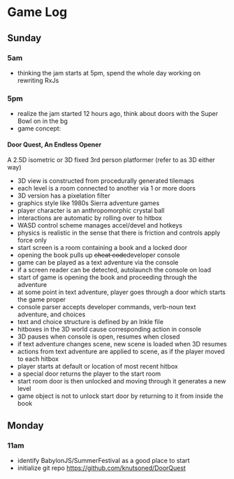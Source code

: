 # Game Log
## Sunday

### 5am
- thinking the jam starts at 5pm, spend the whole day working on rewriting RxJs

### 5pm
- realize the jam started 12 hours ago, think about doors with the Super Bowl on in the bg
- game concept:

#### Door Quest, An Endless Opener
A 2.5D isometric or 3D fixed 3rd person platformer (refer to as 3D either way)
- 3D view is constructed from procedurally generated tilemaps
- each level is a room connected to another via 1 or more doors
- 3D version has a pixelation filter
- graphics style like 1980s Sierra adventure games
- player character is an anthropomorphic crystal ball
- interactions are automatic by rolling over to hitbox
- WASD control scheme manages accel/devel and hotkeys
- physics is realistic in the sense that there is friction and controls apply force only
- start screen is a room containing a book and a locked door
- opening the book pulls up ~~cheat code~~developer console
- game can be played as a text adventure via the console
- if a screen reader can be detected, autolaunch the console on load
- start of game is opening the book and proceeding through the adventure
- at some point in text adventure, player goes through a door which starts the game proper
- console parser accepts developer commands, verb-noun text adventure, and choices
- text and choice structure is defined by an Inkle file
- hitboxes in the 3D world cause corresponding action in console
- 3D pauses when console is open, resumes when closed
- if text adventure changes scene, new scene is loaded when 3D resumes
- actions from text adventure are applied to scene, as if the player moved to each hitbox
- player starts at default or location of most recent hitbox
- a special door returns the player to the start room
- start room door is then unlocked and moving through it generates a new level
- game object is not to unlock start door by returning to it from inside the book

## Monday
### 11am
- identify BabylonJS/SummerFestival as a good place to start
- initialize git repo https://github.com/knutsoned/DoorQuest

